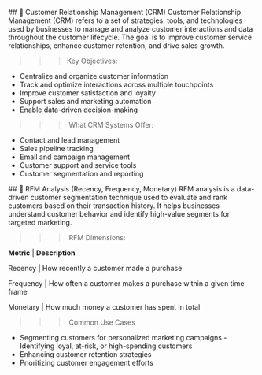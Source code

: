 ## 📌 Customer Relationship Management (CRM)
Customer Relationship Management (CRM) refers to a set of strategies, tools, and technologies used by businesses to manage and analyze customer interactions and data throughout the customer lifecycle. The goal is to improve customer service relationships, enhance customer retention, and drive sales growth.

>>> Key Objectives:

- Centralize and organize customer information
- Track and optimize interactions across multiple touchpoints
- Improve customer satisfaction and loyalty
- Support sales and marketing automation
- Enable data-driven decision-making

>>> What CRM Systems Offer:

- Contact and lead management
- Sales pipeline tracking
- Email and campaign management
- Customer support and service tools
- Customer segmentation and reporting

## 📌 RFM Analysis (Recency, Frequency, Monetary)
RFM analysis is a data-driven customer segmentation technique used to evaluate and rank customers based on their transaction history. It helps businesses understand customer behavior and identify high-value segments for targeted marketing.

>>> RFM Dimensions:

**Metric** |  **Description**

Recency	   |  How recently a customer made a purchase

Frequency  |  How often a customer makes a purchase within a given time frame

Monetary	 |  How much money a customer has spent in total


>>> Common Use Cases

- Segmenting customers for personalized marketing campaigns
-Identifying loyal, at-risk, or high-spending customers
- Enhancing customer retention strategies
- Prioritizing customer engagement efforts


